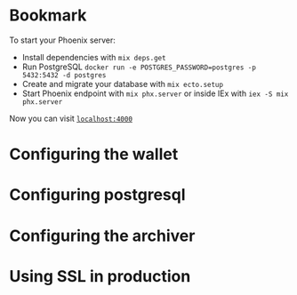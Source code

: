 # Bookmark

To start your Phoenix server:

  * Install dependencies with `mix deps.get`
  * Run PostgreSQL `docker run -e POSTGRES_PASSWORD=postgres -p 5432:5432 -d postgres`
  * Create and migrate your database with `mix ecto.setup`
  * Start Phoenix endpoint with `mix phx.server` or inside IEx with `iex -S mix phx.server`

Now you can visit [`localhost:4000`](http://localhost:4000) 

# Configuring the wallet

# Configuring postgresql 

# Configuring the archiver

# Using SSL in production